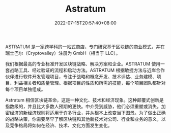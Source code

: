 ﻿---
weight: 
title: "Astratum"
description: "ASTRATUM 是一家跨学科的一站式商店，专门研究基于区块链的商业模式，并在瑞士巴尔（Cryptovalley）注册为 GmbH（相当于 LLC）。"
date: 2022-07-15T20:57:40+08:00
lastmod: 2022-07-15T09:57:40+08:00
draft: false
authors: ["Cindy"]
featuredImage: "astratum.jpg"
link: "https://www.astratum.com/"
tags: ["投资机构","Astratum"]
categories: ["navigation"]
navigation: ["投资机构"]
lightgallery: true
toc: true
pinned: false
recommend: false
recommend1: false
---
ASTRATUM 是一家跨学科的一站式商店，专门研究基于区块链的商业模式，并在瑞士巴尔（Cryptovalley）注册为 GmbH（相当于 LLC）。

我们根据最高的专业标准开发区块链战略、解决方案和企业。ASTRATUM 使用一套战略工具、经过验证的流程和启动方法。ASTRATUM 根据敏捷方法与近岸合作伙伴进行软件开发管理项目，专注于战略和概念开发、技术评估、业务建模、项目、利益相关者和质量管理。根据项目的性质和所需的技能，每个项目团队都针对每个项目单独组成。

Astratum 相信区块链革命，这是一种文化、技术和经济现象。这种颠覆式创新是指数级的，并且比大多数人预期的更快。中介受到威胁，他们必须重塑或消失。加密经济的新经济规则将适用于许多行业，并从根本上改变当下图景。为了做出正确的战略决策，你需要尽早了解区块链和其他新技术对公司、行业和业务的意义，以及竞争格局将如何在经济、技术、文化方面发生变化。